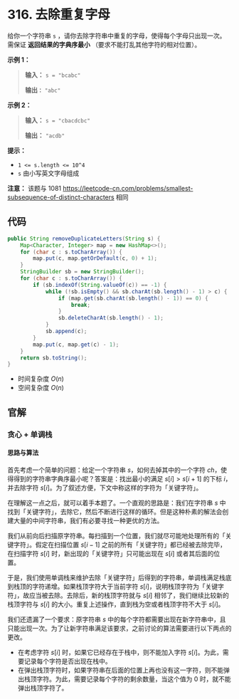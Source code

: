# 316. 去除重复字母

给你一个字符串 `s` ，请你去除字符串中重复的字母，使得每个字母只出现一次。需保证 **返回结果的字典序最小** （要求不能打乱其他字符的相对位置）。

**示例 1：** 

> **输入：** `s = "bcabc"`
>
> **输出`：`** `"abc"`

**示例 2：** 

> **输入：** `s = "cbacdcbc"`
>
> **输出：** `"acdb"`

**提示：** 

*   `1 <= s.length <= 10^4`
*   `s` 由小写英文字母组成

**注意：** 该题与 1081 [https://leetcode\-cn\.com/problems/smallest\-subsequence\-of\-distinct\-characters](https://leetcode-cn.com/problems/smallest-subsequence-of-distinct-characters) 相同

## 代码

```java
public String removeDuplicateLetters(String s) {
    Map<Character, Integer> map = new HashMap<>();
    for (char c : s.toCharArray()) {
        map.put(c, map.getOrDefault(c, 0) + 1);
    }
    StringBuilder sb = new StringBuilder();
    for (char c : s.toCharArray()) {
        if (sb.indexOf(String.valueOf(c)) == -1) {
            while (!sb.isEmpty() && sb.charAt(sb.length() - 1) > c) {
                if (map.get(sb.charAt(sb.length() - 1)) == 0) {
                    break;
                }
                sb.deleteCharAt(sb.length() - 1);
            }
            sb.append(c);
        }
        map.put(c, map.get(c) - 1);
    }
    return sb.toString();
}
```

- 时间复杂度 $O(n)$
- 空间复杂度 $O(n)$

## 官解

### 贪心 + 单调栈

#### 思路与算法

首先考虑一个简单的问题：给定一个字符串 $s$，如何去掉其中的一个字符 $ch$，使得得到的字符串字典序最小呢？答案是：找出最小的满足 $s[i]>s[i+1]$ 的下标 $i$，并去除字符 $s[i]$。为了叙述方便，下文中称这样的字符为「关键字符」。

在理解这一点之后，就可以着手本题了。一个直观的思路是：我们在字符串 $s$ 中找到「关键字符」，去除它，然后不断进行这样的循环。但是这种朴素的解法会创建大量的中间字符串，我们有必要寻找一种更优的方法。

我们从前向后扫描原字符串。每扫描到一个位置，我们就尽可能地处理所有的「关键字符」。假定在扫描位置 $s[i−1]$ 之前的所有「关键字符」都已经被去除完毕，在扫描字符 $s[i]$ 时，新出现的「关键字符」只可能出现在 $s[i]$ 或者其后面的位置。

于是，我们使用单调栈来维护去除「关键字符」后得到的字符串，单调栈满足栈底到栈顶的字符递增。如果栈顶字符大于当前字符 $s[i]$，说明栈顶字符为「关键字符」，故应当被去除。去除后，新的栈顶字符就与 $s[i]$ 相邻了，我们继续比较新的栈顶字符与 $s[i]$ 的大小。重复上述操作，直到栈为空或者栈顶字符不大于 $s[i]$。

我们还遗漏了一个要求：原字符串 $s$ 中的每个字符都需要出现在新字符串中，且只能出现一次。为了让新字符串满足该要求，之前讨论的算法需要进行以下两点的更改。

- 在考虑字符 $s[i]$ 时，如果它已经存在于栈中，则不能加入字符 $s[i]$。为此，需要记录每个字符是否出现在栈中。
- 在弹出栈顶字符时，如果字符串在后面的位置上再也没有这一字符，则不能弹出栈顶字符。为此，需要记录每个字符的剩余数量，当这个值为 0 时，就不能弹出栈顶字符了。